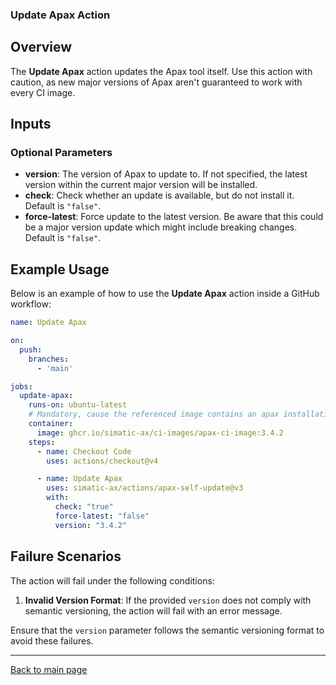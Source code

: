 ### Update Apax Action

## Overview

The **Update Apax** action updates the Apax tool itself. Use this action with caution, as new major versions of Apax aren't guaranteed to work with every CI image.

## Inputs

### Optional Parameters

- **version**: The version of Apax to update to. If not specified, the latest version within the current major version will be installed.
- **check**: Check whether an update is available, but do not install it. Default is `"false"`.
- **force-latest**: Force update to the latest version. Be aware that this could be a major version update which might include breaking changes. Default is `"false"`.

## Example Usage

Below is an example of how to use the **Update Apax** action inside a GitHub workflow:

```yaml
name: Update Apax

on:
  push:
    branches:
      - 'main'

jobs:
  update-apax:
    runs-on: ubuntu-latest
    # Mandatory, cause the referenced image contains an apax installation
    container:
      image: ghcr.io/simatic-ax/ci-images/apax-ci-image:3.4.2
    steps:
      - name: Checkout Code
        uses: actions/checkout@v4

      - name: Update Apax
        uses: simatic-ax/actions/apax-self-update@v3
        with:
          check: "true"
          force-latest: "false"
          version: "3.4.2"
```

## Failure Scenarios

The action will fail under the following conditions:

1. **Invalid Version Format**: If the provided `version` does not comply with semantic versioning, the action will fail with an error message.

Ensure that the `version` parameter follows the semantic versioning format to avoid these failures.

---
[Back to main page](../README.md)